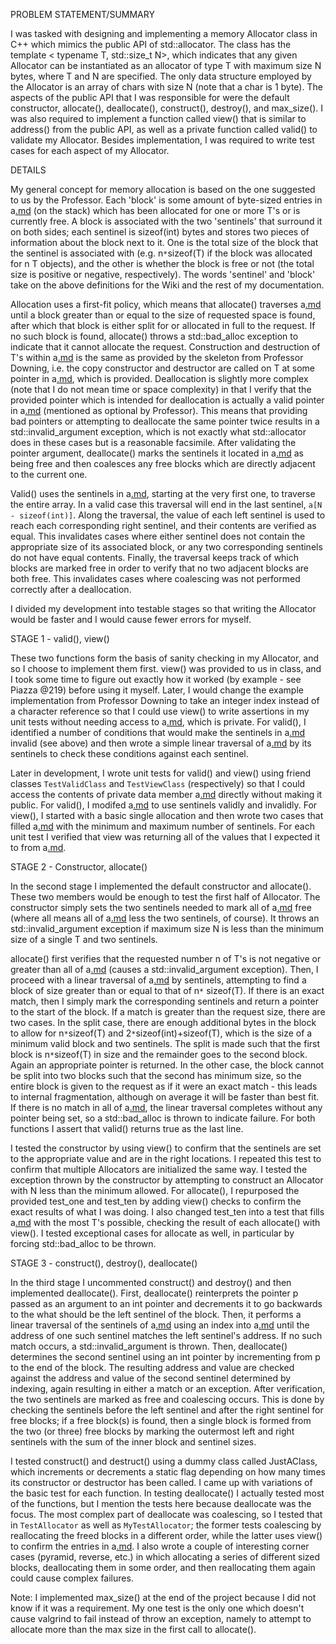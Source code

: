 PROBLEM STATEMENT/SUMMARY

I was tasked with designing and implementing a memory Allocator class in C++ which mimics the public API of std::allocator. The class has the template < typename T, std::size\_t N>, which indicates that any given Allocator can be instantiated as an allocator of type T with maximum size N bytes, where T and N are specified. The only data structure employed by the Allocator is an array of chars with size N (note that a char is 1 byte). The aspects of the public API that I was responsible for were the default constructor, allocate(), deallocate(), construct(), destroy(), and max\_size(). I was also required to implement a function called view() that is similar to address() from the public API, as well as a private function called valid() to validate my Allocator. Besides implementation, I was required to write test cases for each aspect of my Allocator.

DETAILS

My general concept for memory allocation is based on the one suggested to us by the Professor. Each 'block' is some amount of byte-sized entries in a[.md](.md) (on the stack) which has been allocated for one or more T's or is currently free. A block is associated with the two 'sentinels' that surround it on both sides; each sentinel is sizeof(int) bytes and stores two pieces of information about the block next to it. One is the total size of the block that the sentinel is associated with (e.g. n`*`sizeof(T) if the block was allocated for n T objects), and the other is whether the block is free or not (the total size is positive or negative, respectively). The words 'sentinel' and 'block' take on the above definitions for the Wiki and the rest of my documentation.

Allocation uses a first-fit policy, which means that allocate() traverses a[.md](.md) until a block greater than or equal to the size of requested space is found, after which that block is either split for or allocated in full to the request. If no such block is found, allocate() throws a std::bad\_alloc exception to indicate that it cannot allocate the request. Construction and destruction of T's within a[.md](.md) is the same as provided by the skeleton from Professor Downing, i.e. the copy constructor and destructor are called on T at some pointer in a[.md](.md), which is provided. Deallocation is slightly more complex (note that I do not mean time or space complexity) in that I verify that the provided pointer which is intended for deallocation is actually a valid pointer in a[.md](.md) (mentioned as optional by Professor). This means that providing bad pointers or attempting to deallocate the same pointer twice results in a std::invalid\_argument exception, which is not exactly what std::allocator does in these cases but is a reasonable facsimile. After validating the pointer argument, deallocate() marks the sentinels it located in a[.md](.md) as being free and then coalesces any free blocks which are directly adjacent to the current one.

Valid() uses the sentinels in a[.md](.md), starting at the very first one, to traverse the entire array. In a valid case this traversal will end in the last sentinel, `a[N - sizeof(int)]`. Along the traversal, the value of each left sentinel is used to reach each corresponding right sentinel, and their contents are verified as equal. This invalidates cases where either sentinel does not contain the appropriate size of its associated block, or any two corresponding sentinels do not have equal contents. Finally, the traversal keeps track of which blocks are marked free in order to verify that no two adjacent blocks are both free. This invalidates cases where coalescing was not performed correctly after a deallocation.

I divided my development into testable stages so that writing the Allocator would be faster and I would cause fewer errors for myself.

STAGE 1 - valid(), view()

These two functions form the basis of sanity checking in my Allocator, and so I choose to implement them first. view() was provided to us in class, and I took some time to figure out exactly how it worked (by example - see Piazza @219) before using it myself. Later, I would change the example implementation from Professor Downing to take an integer index instead of a character reference so that I could use view() to write assertions in my unit tests without needing access to a[.md](.md), which is private. For valid(), I identified a number of conditions that would make the sentinels in a[.md](.md) invalid (see above) and then wrote a simple linear traversal of a[.md](.md) by its sentinels to check these conditions against each sentinel.

Later in development, I wrote unit tests for valid() and view() using friend classes `TestValidClass` and `TestViewClass` (respectively) so that I could access the contents of private data member a[.md](.md) directly without making it public. For valid(), I modifed a[.md](.md) to use sentinels validly and invalidly. For view(), I started with a basic single allocation and then wrote two cases that filled a[.md](.md) with the minimum and maximum number of sentinels. For each unit test I verified that view was returning all of the values that I expected it to from a[.md](.md).

STAGE 2 - Constructor, allocate()

In the second stage I implemented the default constructor and allocate(). These two members would be enough to test the first half of Allocator. The constructor simply sets the two sentinels needed to mark all of a[.md](.md) free (where all means all of a[.md](.md) less the two sentinels, of course). It throws an std::invalid\_argument exception if maximum size N is less than the minimum size of a single T and two sentinels.

allocate() first verifies that the requested number n of T's is not negative or greater than all of a[.md](.md) (causes a std::invalid\_argument exception). Then, I proceed with a linear traversal of a[.md](.md) by sentinels, attempting to find a block of size greater than or equal to that of n`*` sizeof(T). If there is an exact match, then I simply mark the corresponding sentinels and return a pointer to the start of the block. If a match is greater than the request size, there are two cases. In the split case, there are enough additional bytes in the block to allow for n`*`sizeof(T) and 2`*`sizeof(int)+sizeof(T), which is the size of a minimum valid block and two sentinels. The split is made such that the first block is n`*`sizeof(T) in size and the remainder goes to the second block. Again an appropriate pointer is returned. In the other case, the block cannot be split into two blocks such that the second has minimum size, so the entire block is given to the request as if it were an exact match - this leads to internal fragmentation, although on average it will be faster than best fit. If there is no match in all of a[.md](.md), the linear traversal completes without any pointer being set, so a std::bad\_alloc is thrown to indicate failure. For both functions I assert that valid() returns true as the last line.

I tested the constructor by using view() to confirm that the sentinels are set to the appropriate value and are in the right locations. I repeated this test to confirm that multiple Allocators are initialized the same way. I tested the exception thrown by the constructor by attempting to construct an Allocator with N less than the minimum allowed. For allocate(), I repurposed the provided test\_one and test\_ten by adding view() checks to confirm the exact results of what I was doing. I also changed test\_ten into a test that fills a[.md](.md) with the most T's possible, checking the result of each allocate() with view(). I tested exceptional cases for allocate as well, in particular by forcing std::bad\_alloc to be thrown.

STAGE 3 - construct(), destroy(), deallocate()

In the third stage I uncommented construct() and destroy() and then implemented deallocate(). First, deallocate() reinterprets the pointer p passed as an argument to an int pointer and decrements it to go backwards to the what should be the left sentinel of the block. Then, it performs a linear traversal of the sentinels of a[.md](.md) using an index into a[.md](.md) until the address of one such sentinel matches the left sentinel's address. If no such match occurs, a std::invalid\_argument is thrown. Then, deallocate() determines the second sentinel using an int pointer by incrementing from p to the end of the block. The resulting address and value are checked against the address and value of the second sentinel determined by indexing, again resulting in either a match or an exception. After verification, the two sentinels are marked as free and coalescing occurs. This is done by checking the sentinels before the left sentinel and after the right sentinel for free blocks; if a free block(s) is found, then a single block is formed from the two (or three) free blocks by marking the outermost left and right sentinels with the sum of the inner block and sentinel sizes.

I tested construct() and destruct() using a dummy class called JustAClass, which increments or decrements a static flag depending on how many times its constructor or destructor has been called. I came up with variations of the basic test for each function. In testing deallocate() I actually tested most of the functions, but I mention the tests here because deallocate was the focus. The most complex part of deallocate was coalescing, so I tested that in `TestAllocator` as well as `MyTestAllocator`; the former tests coalescing by reallocating the freed blocks in a different order, while the latter uses view() to confirm the entries in a[.md](.md). I also wrote a couple of interesting corner cases (pyramid, reverse, etc.) in which allocating a series of different sized blocks, deallocating them in some order, and then reallocating them again could cause complex failures.

Note: I implemented max\_size() at the end of the project because I did not know if it was a requirement. My one test is the only one which doesn't cause valgrind to fail instead of throw an exception, namely to attempt to allocate more than the max size in the first call to allocate().